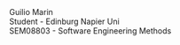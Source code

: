 
<div>Guilio Marin</div>
<div>Student - Edinburg Napier Uni</div>
<div>SEM08803 - Software Engineering Methods</div>
